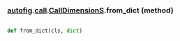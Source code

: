 ### [autofig](autofig.md).[call](autofig.call.md).[CallDimensionS](autofig.call.CallDimensionS.md).from_dict (method)


```py

def from_dict(cls, dict)

```



